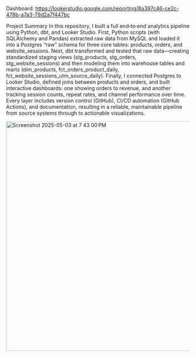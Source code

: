 Dashboard: https://lookerstudio.google.com/reporting/8a397c46-ce2c-478b-a7a3-79d2a7f447bc

Project Summary
In this repository, I built a full end‑to‑end analytics pipeline using Python, dbt, and Looker Studio. First, Python scripts (with SQLAlchemy and Pandas) extracted raw data from MySQL and loaded it into a Postgres “raw” schema for three core tables: products, orders, and website_sessions. Next, dbt transformed and tested that raw data—creating standardized staging views (stg_products, stg_orders, stg_website_sessions) and then modeling them into warehouse tables and marts (dim_products, fct_orders_product_daily, fct_website_sessions_utm_source_daily). Finally, I connected Postgres to Looker Studio, defined joins between products and orders, and built interactive dashboards: one showing orders to revenue, and another tracking session counts, repeat rates, and channel performance over time. Every layer includes version control (GitHub), CI/CD automation (GitHub Actions), and documentation, resulting in a reliable, maintainable pipeline from source systems through to actionable visualizations.

<img width="628" alt="Screenshot 2025-05-03 at 7 43 00 PM" src="https://github.com/user-attachments/assets/30519846-979b-4d7c-a483-a12798b83352" />
